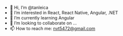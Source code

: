 - 👋 Hi, I’m @tanleica
- 👀 I’m interested in React, React Native, Angular, .NET
- 🌱 I’m currently learning Angular
- 💞️ I’m looking to collaborate on ...
- 📫 How to reach me: nvt5472@gmail.com

<!---
tanleica/tanleica is a ✨ special ✨ repository because its `README.md` (this file) appears on your GitHub profile.
You can click the Preview link to take a look at your changes.
--->
